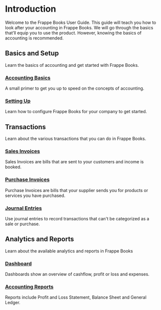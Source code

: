 # Introduction

Welcome to the Frappe Books User Guide. This guide will teach you how to look
after your accounting in Frappe Books. We will go through the basics that’ll
equip you to use the product. However, knowing the basics of accounting is
recommended.

## Basics and Setup

Learn the basics of accounting and get started with Frappe Books.

### [Accounting Basics](/basics/accounting-basics)

A small primer to get you up to speed on the concepts of accounting.

### [Setting Up](/basics/setting-up)

Learn how to configure Frappe Books for your company to get started.

## Transactions

Learn about the various transactions that you can do in Frappe Books.

### [Sales Invoices](/transactions/sales-invoices)

Sales Invoices are bills that are sent to your customers and income is booked.

### [Purchase Invoices](/transactions/purchase-invoices)

Purchase Invoices are bills that your supplier sends you for products or services you have purchased.

### [Journal Entries](/transactions/journal-entries)

Use journal entries to record transactions that can't be categorized as a sale or purchase.

## Analytics and Reports

Learn about the available analytics and reports in Frappe Books

### [Dashboard](/analytics/dashboard)

Dashboards show an overview of cashflow, profit or loss and expenses.

### [Accounting Reports](/analytics/reports)

Reports include Profit and Loss Statement, Balance Sheet and General Ledger.
